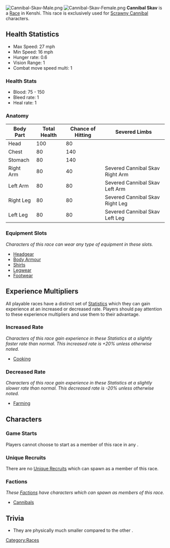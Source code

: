 ![](Cannibal-Skav-Male.png "Cannibal-Skav-Male.png")
![](Cannibal-Skav-Female.png "Cannibal-Skav-Female.png") **Cannibal
Skav** is a [Race](Races.md "wikilink") in Kenshi. This race is exclusively
used for [Scrawny Cannibal](Scrawny_Cannibal.md "wikilink") characters.

## Health Statistics

- Max Speed: 27 mph
- Min Speed: 16 mph
- Hunger rate: 0.6
- Vision Range: 1
- Combat move speed multi: 1

### Health Stats

- Blood: 75 - 150
- Bleed rate: 1
- Heal rate: 1

### Anatomy

| Body Part | Total Health | Chance of Hitting | Severed Limbs                   |
|-----------|--------------|-------------------|---------------------------------|
| Head      | 100          | 80                |                                 |
| Chest     | 80           | 140               |                                 |
| Stomach   | 80           | 140               |                                 |
| Right Arm | 80           | 40                | Severed Cannibal Skav Right Arm |
| Left Arm  | 80           | 80                | Severed Cannibal Skav Left Arm  |
| Right Leg | 80           | 80                | Severed Cannibal Skav Right Leg |
| Left Leg  | 80           | 80                | Severed Cannibal Skav Left Leg  |

### Equipment Slots

*Characters of this race can wear any type of equipment in these slots.*

- [Headgear](Headgear.md "wikilink")
- [Body Armour](Body_Armour.md "wikilink")
- [Shirts](Shirts.md "wikilink")
- [Legwear](Legwear.md "wikilink")
- [Footwear](Footwear.md "wikilink")

## Experience Multipliers

All playable races have a distinct set of
[Statistics](Statistics.md "wikilink") which they can gain experience at an
increased or decreased rate. Players should pay attention to these
experience multipliers and use them to their advantage.

### Increased Rate

*Characters of this race gain experience in these Statistics at a
slightly faster rate than normal. This increased rate is +20% unless
otherwise noted.*

- [Cooking](Cooking.md "wikilink")

### Decreased Rate

*Characters of this race gain experience in these Statistics at a
slightly slower rate than normal. This decreased rate is -20% unless
otherwise noted.*

- [Farming](Farming.md "wikilink")

## Characters

### Game Starts

Players cannot choose to start as a member of this race in any [](Game_Starts.md).

### Unique Recruits

There are no [Unique Recruits](Unique_Recruits.md "wikilink") which can
spawn as a member of this race.

### Factions

*These [Factions](Factions.md "wikilink") have characters which can spawn
as members of this race.*

- [Cannibals](01%20-%20Projects%20&%20Wikis/Kenshi/Kenshi%20Wiki/Kenshi%20Wiki%20Template/Cannibals.md "wikilink")

## Trivia

- They are physically much smaller compared to the other [](Cannibal_(Race).md).

[Category:Races](Category:Races "wikilink")
